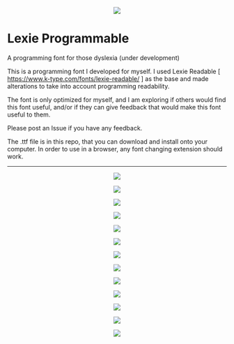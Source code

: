 

<p align="center">
  <img src="https://i.imgur.com/swsx6aC.png">
</p>

# Lexie Programmable
A programming font for those dyslexia (under development) 

This is a programming font I developed for myself. I used Lexie Readable [ https://www.k-type.com/fonts/lexie-readable/ ] as the base and made alterations to take into account programming readability. 

The font is only optimized for myself, and I am exploring if others would find this font useful, and/or if they can give feedback that would make this font useful to them. 

Please post an Issue if you have any feedback. 

The .ttf file is in this repo, that you can download and install onto your computer. In order to use in a browser, any font changing extension should work. 


-----

<p align="center">
  <img src="https://i.imgur.com/i4UobDl.png">
</p>

<p align="center">
  <img src="https://snipboard.io/svTUXY.jpg">
</p>

<p align="center">
  <img src="https://snipboard.io/jlima4.jpg">
</p>

<p align="center">
  <img src="https://snipboard.io/2UdBCx.jpg">
</p>

<p align="center">
  <img src="https://snipboard.io/Hpr4cQ.jpg">
</p>

<p align="center">
  <img src="https://snipboard.io/TOXzFL.jpg">
</p>

<p align="center">
  <img src="https://snipboard.io/FBUeZT.jpg">
</p>

<p align="center">
  <img src="https://snipboard.io/KIZ3Hu.jpg">
</p>


<p align="center">
  <img src="https://i.imgur.com/cDOU8aK.png">
</p>

<p align="center">
  <img src="https://i.imgur.com/D5FZoHx.png">
</p>

<p align="center">
  <img src="https://i.imgur.com/IxR2SV3.png">
</p>

<p align="center">
  <img src="https://i.imgur.com/L0sso9V.png">
</p>

<p align="center">
  <img src="https://i.imgur.com/EP2o3Rn.png">
</p>

